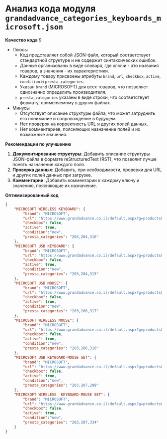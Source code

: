 # Анализ кода модуля `grandadvance_categories_keyboards_microsoft.json`

**Качество кода**
9
-  Плюсы
    - Код представляет собой JSON-файл, который соответствует стандартной структуре и не содержит синтаксических ошибок.
    - Данные организованы в виде словаря, где ключи - это названия товаров, а значения - их характеристики.
    - Каждому товару присвоены атрибуты `brand`, `url`, `checkbox`, `active`, `condition` и `presta_categories`.
    - Указан `brand` (MICROSOFT) для всех товаров, что позволяет однозначно определить производителя.
    - `presta_categories` указаны в виде строки, что соответствует формату, применяемому в других файлах.
 -  Минусы
    - Отсутствует описание структуры файла, что может затруднить его понимание и сопровождение в будущем.
    - Нет проверок на корректность URL и других полей данных.
    - Нет комментариев, поясняющих назначение полей и их возможные значения.

**Рекомендации по улучшению**

1.  **Документирование структуры**: Добавить описание структуры JSON-файла в формате reStructuredText (RST), что позволит лучше понять назначение каждого поля.
2.  **Проверка данных**: Добавить, при необходимости, проверки для URL и других полей данных при загрузке.
3.  **Комментарии**: Добавить комментарии к каждому ключу и значению, поясняющие их назначение.

**Оптимизированный код**

```json
{
    "MICROSOFT WIRELESS KEYBOARD": {
        "brand": "MICROSOFT",
        "url": "https://www.grandadvance.co.il/default.aspx?g=products&a=list&tieId=585&manId=14",
        "checkbox": false,
        "active": true,
        "condition":"new",
        "presta_categories": "203,204,316"
    },
    "MICROSOFT USB KEYBOARD": {
        "brand": "MICROSOFT",
        "url": "https://www.grandadvance.co.il/default.aspx?g=products&a=list&tieId=589&manId=14",
        "checkbox": false,
        "active": true,
        "condition":"new",
        "presta_categories": "203,204,315"
    },
    "MICROSOFT USB MOUSE": {
        "brand": "MICROSOFT",
        "url": "https://www.grandadvance.co.il/default.aspx?g=products&a=list&tieId=587&manId=14",
        "checkbox": false,
        "active": true,
        "condition":"new",
        "presta_categories": "203,206,317"
    },
    "MICROSOFT WIRELESS MOUSE": {
        "brand": "MICROSOFT",
        "url": "https://www.grandadvance.co.il/default.aspx?g=products&a=list&tieId=586&manId=14",
        "checkbox": false,
        "active": true,
        "condition":"new",
        "presta_categories": "203,206,318"
    },
    "MICROSOFT USB KEYBOARD-MOUSE SET": {
        "brand": "MICROSOFT",
        "url": "https://www.grandadvance.co.il/default.aspx?g=products&a=list&tieId=582&manId=14",
        "checkbox": false,
        "active": true,
        "condition":"new",
        "presta_categories": "203,207,208"
    },
    "MICROSOFT WIRELESS  KEYBOARD-MOUSE SET": {
        "brand": "MICROSOFT",
        "url": "https://www.grandadvance.co.il/default.aspx?g=products&a=list&tieId=582&manId=14",
        "checkbox": false,
        "active": true,
        "condition":"new",
        "presta_categories": "203,207,334"
    }
}
```